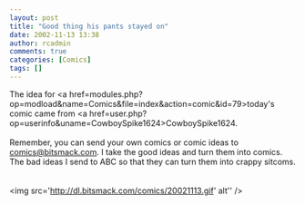 ```yaml
---
layout: post
title: "Good thing his pants stayed on"
date: 2002-11-13 13:38
author: rcadmin
comments: true
categories: [Comics]
tags: []
---
```

The idea for <a href=modules.php?op=modload&name=Comics&file=index&action=comic&id=79>today's comic</a> came from <a href=user.php?op=userinfo&uname=CowboySpike1624>CowboySpike1624.</a> <br />
<br />
Remember, you can send your own comics or comic ideas to <a href=mailto:comics@bitsmack.com>comics@bitsmack.com</a>. I take the good ideas and turn them into comics. The bad ideas I send to ABC so that they can turn them into crappy sitcoms.
<br />
<br /><br /><!--more--><img src='http://dl.bitsmack.com/comics/20021113.gif' alt'' />
